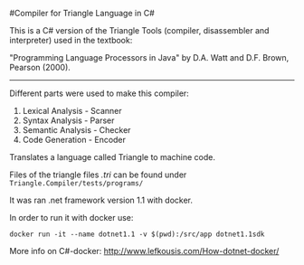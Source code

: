 #Compiler for Triangle Language in C&#35;

This is a C# version of the Triangle Tools (compiler, disassembler and interpreter) used in the textbook:

"Programming Language Processors in Java" by D.A. Watt and D.F. Brown, Pearson (2000).

***

Different parts were used to make this compiler:

1. Lexical Analysis - Scanner
2. Syntax Analysis - Parser
3. Semantic Analysis - Checker
4. Code Generation - Encoder


Translates a language called Triangle to machine code.

Files of the triangle files *.tri* can be found under `Triangle.Compiler/tests/programs/`

It was ran .net framework version 1.1 with docker.

In order to run it with docker use:

`docker run -it --name dotnet1.1 -v $(pwd):/src/app dotnet1.1sdk
`

More info on C#-docker: http://www.lefkousis.com/How-dotnet-docker/